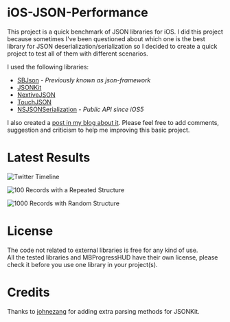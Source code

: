 iOS-JSON-Performance
====================

This project is a quick benchmark of JSON libraries for iOS.
I did this project because sometimes I've been questioned about which one is the best library for JSON deserialization/serialization so I decided to create a quick project to test all of them with different scenarios.

I used the following libraries:

* [SBJson](http://stig.github.com/json-framework) - *Previously known as json-framework*
* [JSONKit](https://github.com/johnezang/JSONKit)
* [NextiveJSON](https://github.com/nextive/NextiveJson)
* [TouchJSON](https://github.com/TouchCode/TouchJSON)
* [NSJSONSerialization](http://developer.apple.com/library/ios/#documentation/Foundation/Reference/NSJSONSerialization_Class/Reference/Reference.html) - *Public API since iOS5*


I also created a [post in my blog about it](http://www.bonto.ch/blog/2011/12/08/json-libraries-for-ios-comparison-updated/). Please feel free to add comments, suggestion and criticism to help me improving this basic project.

Latest Results
====================

![Twitter Timeline](http://bonto.ch/images/content/twitter_timeline_2_chart.png)

![100 Records with a Repeated Structure](http://bonto.ch/images/content/repeat_2_chart.png)

![1000 Records with Random Structure](http://bonto.ch/images/content/random_2_chart.png)

License
====================

The code not related to external libraries is free for any kind of use.<br/>
All the tested libraries and MBProgressHUD have their own license, please check it before you use one library in your project(s).

Credits
====================
Thanks to [johnezang](https://github.com/johnezang) for adding extra parsing methods for JSONKit.